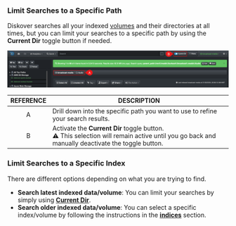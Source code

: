 <p id="current_dir"></p>

### Limit Searches to a Specific Path

Diskover searches all your indexed [volumes](#volume) and their directories at all times, but you can limit your searches to a specific path by using the **Current Dir** toggle button if needed.

![Image: Quick Search](images/current_dir_search_limit.png)

| REFERENCE | DESCRIPTION |
| :---: | --- |
| A | Drill down into the specific path you want to use to refine your search results. |
| B | Activate the **Current Dir** toggle button.<br>⚠️ This selection will remain active until you go back and manually deactivate the toggle button. |


### Limit Searches to a Specific Index

There are different options depending on what you are trying to find.

- **Search latest indexed data/volume**: You can limit your searches by simply using [**Current Dir**](#current_dir).
- **Search older indexed data/volume**: You can select a specific index/volume by following the instructions in the [**indices**](#indices) section. 
